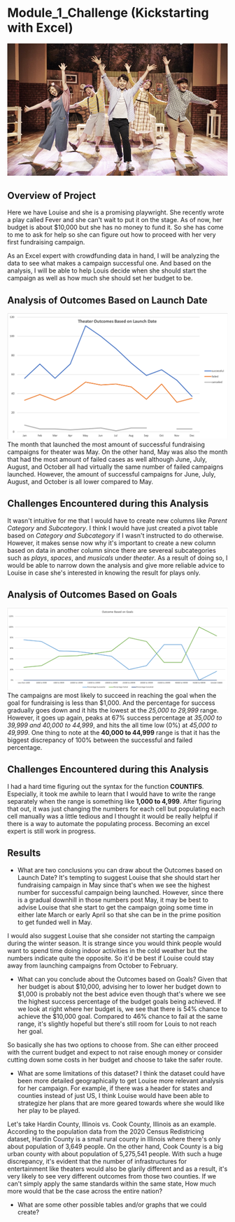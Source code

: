 # Module_1_Challenge (Kickstarting with Excel)
![](Resources/plays.jpeg)

## Overview of Project
Here we have Louise and she is a promising playwright. She recently wrote a play called Fever and she can't wait to put it on the stage. As of now, her budget is about $10,000 but she has no money to fund it. So she has come to me to ask for help so she can figure out how to proceed with her very first fundraising campaign.  

As an Excel expert with crowdfunding data in hand, I will be analyzing the data to see what makes a campaign successful one. And based on the analysis, I will be able to help Louis decide when she should start the campaign as well as how much she should set her budget to be.

## Analysis of Outcomes Based on Launch Date
![](Resources/Theater_Outcomes_vs_Launch.png)
The month that launched the most amount of successful fundraising campaigns for theater was May. On the other hand, May was also the month that had the most amount of failed cases as well although June, July, August, and October all had virtually the same number of failed campaigns launched. However, the amount of successful campaigns for June, July, August, and October is all lower compared to May.

## Challenges Encountered during this Analysis
It wasn't intuitive for me that I would have to create new columns like _Parent Category_ and _Subcategory_. I think I would have just created a pivot table based on _Category and Subcategory_ if I wasn't instructed to do otherwise. However, it makes sense now why it's important to create a new column based on data in another column since there are severeal subcategories such as _plays_, _spaces_, and _musicals_ under _theater_. As a result of doing so, I would be able to narrow down the analysis and give more reliable advice to Louise in case she's interested in knowing the result for plays only. 

## Analysis of Outcomes Based on Goals
![](Resources/Outcome_vs_Goals.png)
The campaigns are most likely to succeed in reaching the goal when the goal for fundraising is less than $1,000. And the percentage for success gradually goes down and it hits the lowest at the _25,000 to 29,999_ range. However, it goes up again, peaks at 67% success percentage at _35,000 to 39,999 and 40,000 to 44,999_, and hits the all time low (0%) at _45,000 to 49,999_. One thing to note at the __40,000 to 44,999__ range is that it has the biggest discrepancy of 100% between the successful and failed percentage.

## Challenges Encountered during this Analysis
I had a hard time figuring out the syntax for the function **COUNTIFS**. Especially, it took me awhile to learn that I would have to write the range separately when the range is something like __1,000 to 4,999__. 
After figuring that out, it was just changing the numbers for each cell but populating each cell manually was a little tedious and I thought it would be really helpful if there is a way to automate the populating process. Becoming an excel expert is still work in progress.

## Results

- What are two conclusions you can draw about the Outcomes based on Launch Date?
It's tempting to suggest Louise that she should start her fundraising campaign in May since that's when we see the highest number for successful campaign being launched. However, since there is a gradual downhill in those numbers post May, it may be best to advise Louise that she start to get the campaign going some time in either late March or early April so that she can be in the prime position to get funded well in May. 

I would also suggest Louise that she consider not starting the campaign during the winter season. It is strange since you would think people would want to spend time doing indoor activities in the cold weather but the numbers indicate quite the opposite. So it'd be best if Louise could stay away from launching campaigns from October to February.

- What can you conclude about the Outcomes based on Goals?
Given that her budget is about $10,000, advising her to lower her budget down to $1,000 is probably not the best advice even though that's where we see the highest success percentage of the budget goals being achieved. If we look at right where her budget is, we see that there is 54% chance to achieve the $10,000 goal. Compared to 46% chance to fail at the same range, it's slightly hopeful but there's still room for Louis to not reach her goal.

So basically she has two options to choose from. She can either proceed with the current budget and expect to not raise enough money or consider cutting down some costs in her budget and choose to take the safer route.

- What are some limitations of this dataset?
I think the dataset could have been more detailed geographically to get Louise more relevant analysis for her campaign. For example, if there was a header for states and counties instead of just US, I think Louise would have been able to strategize her plans that are more geared towards where she would like her play to be played. 

Let's take Hardin County, Illinois vs. Cook County, Illinois as an example. According to the population data from the 2020 Census Redistricing dataset, Hardin County is a small rural county in Illinois where there's only about population of 3,649 people. On the other hand, Cook County is a big urban county with about population of 5,275,541 people. With such a huge discrepancy, it's evident that the number of infrastructures for entertainment like theaters would also be glarily different and as a result, it's very likely to see very different outcomes from those two counties. If we can't simply apply the same standards within the same state, How much more would that be the case across the entire nation?

- What are some other possible tables and/or graphs that we could create?
